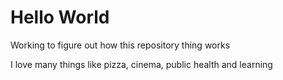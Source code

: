 Hello World
===================
Working to figure out how this repository thing works

I love many things like pizza, cinema, public health and learning
